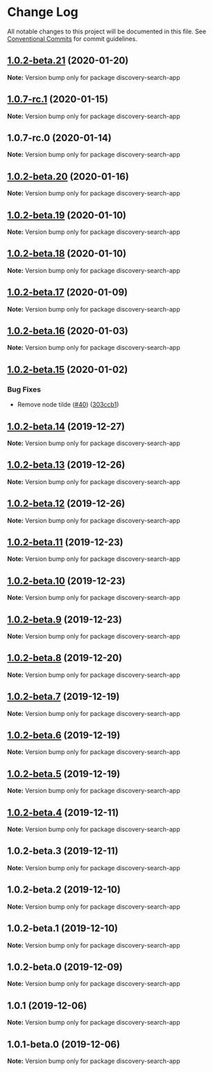 # Change Log

All notable changes to this project will be documented in this file.
See [Conventional Commits](https://conventionalcommits.org) for commit guidelines.

## [1.0.2-beta.21](https://github.com/watson-developer-cloud/discovery-components/compare/discovery-search-app@1.0.2-beta.20...discovery-search-app@1.0.2-beta.21) (2020-01-20)

**Note:** Version bump only for package discovery-search-app


## [1.0.7-rc.1](https://github.com/watson-developer-cloud/discovery-components/compare/discovery-search-app@1.0.7-rc.0...discovery-search-app@1.0.7-rc.1) (2020-01-15)

**Note:** Version bump only for package discovery-search-app




## 1.0.7-rc.0 (2020-01-14)

**Note:** Version bump only for package discovery-search-app




## [1.0.2-beta.20](https://github.com/watson-developer-cloud/discovery-components/compare/discovery-search-app@1.0.2-beta.19...discovery-search-app@1.0.2-beta.20) (2020-01-16)

**Note:** Version bump only for package discovery-search-app





## [1.0.2-beta.19](https://github.com/watson-developer-cloud/discovery-components/compare/discovery-search-app@1.0.2-beta.18...discovery-search-app@1.0.2-beta.19) (2020-01-10)

**Note:** Version bump only for package discovery-search-app





## [1.0.2-beta.18](https://github.com/watson-developer-cloud/discovery-components/compare/discovery-search-app@1.0.2-beta.17...discovery-search-app@1.0.2-beta.18) (2020-01-10)

**Note:** Version bump only for package discovery-search-app





## [1.0.2-beta.17](https://github.com/watson-developer-cloud/discovery-components/compare/discovery-search-app@1.0.2-beta.16...discovery-search-app@1.0.2-beta.17) (2020-01-09)

**Note:** Version bump only for package discovery-search-app





## [1.0.2-beta.16](https://github.com/watson-developer-cloud/discovery-components/compare/discovery-search-app@1.0.2-beta.15...discovery-search-app@1.0.2-beta.16) (2020-01-03)

**Note:** Version bump only for package discovery-search-app





## [1.0.2-beta.15](https://github.com/watson-developer-cloud/discovery-components/compare/discovery-search-app@1.0.2-beta.14...discovery-search-app@1.0.2-beta.15) (2020-01-02)


### Bug Fixes

* Remove node tilde ([#40](https://github.com/watson-developer-cloud/discovery-components/issues/40)) ([303ccb1](https://github.com/watson-developer-cloud/discovery-components/commit/303ccb1))





## [1.0.2-beta.14](https://github.com/watson-developer-cloud/discovery-components/compare/discovery-search-app@1.0.2-beta.13...discovery-search-app@1.0.2-beta.14) (2019-12-27)

**Note:** Version bump only for package discovery-search-app





## [1.0.2-beta.13](https://github.com/watson-developer-cloud/discovery-components/compare/discovery-search-app@1.0.2-beta.12...discovery-search-app@1.0.2-beta.13) (2019-12-26)

**Note:** Version bump only for package discovery-search-app





## [1.0.2-beta.12](https://github.com/watson-developer-cloud/discovery-components/compare/discovery-search-app@1.0.2-beta.11...discovery-search-app@1.0.2-beta.12) (2019-12-26)

**Note:** Version bump only for package discovery-search-app





## [1.0.2-beta.11](https://github.com/watson-developer-cloud/discovery-components/compare/discovery-search-app@1.0.2-beta.10...discovery-search-app@1.0.2-beta.11) (2019-12-23)

**Note:** Version bump only for package discovery-search-app





## [1.0.2-beta.10](https://github.com/watson-developer-cloud/discovery-components/compare/discovery-search-app@1.0.2-beta.5...discovery-search-app@1.0.2-beta.10) (2019-12-23)

**Note:** Version bump only for package discovery-search-app





## [1.0.2-beta.9](https://github.com/watson-developer-cloud/discovery-components/compare/discovery-search-app@1.0.2-beta.5...discovery-search-app@1.0.2-beta.9) (2019-12-23)

**Note:** Version bump only for package discovery-search-app





## [1.0.2-beta.8](https://github.com/watson-developer-cloud/discovery-components/compare/discovery-search-app@1.0.2-beta.5...discovery-search-app@1.0.2-beta.8) (2019-12-20)

**Note:** Version bump only for package discovery-search-app





## [1.0.2-beta.7](https://github.com/watson-developer-cloud/discovery-components/compare/discovery-search-app@1.0.2-beta.5...discovery-search-app@1.0.2-beta.7) (2019-12-19)

**Note:** Version bump only for package discovery-search-app





## [1.0.2-beta.6](https://github.com/watson-developer-cloud/discovery-components/compare/discovery-search-app@1.0.2-beta.5...discovery-search-app@1.0.2-beta.6) (2019-12-19)

**Note:** Version bump only for package discovery-search-app





## [1.0.2-beta.5](https://github.com/watson-developer-cloud/discovery-components/compare/discovery-search-app@1.0.2-beta.3...discovery-search-app@1.0.2-beta.5) (2019-12-19)

**Note:** Version bump only for package discovery-search-app





## [1.0.2-beta.4](https://github.com/watson-developer-cloud/discovery-components/compare/discovery-search-app@1.0.2-beta.3...discovery-search-app@1.0.2-beta.4) (2019-12-11)

**Note:** Version bump only for package discovery-search-app





## 1.0.2-beta.3 (2019-12-11)

**Note:** Version bump only for package discovery-search-app





## 1.0.2-beta.2 (2019-12-10)

**Note:** Version bump only for package discovery-search-app





## 1.0.2-beta.1 (2019-12-10)

**Note:** Version bump only for package discovery-search-app





## 1.0.2-beta.0 (2019-12-09)

**Note:** Version bump only for package discovery-search-app




## 1.0.1 (2019-12-06)

**Note:** Version bump only for package discovery-search-app





## 1.0.1-beta.0 (2019-12-06)

**Note:** Version bump only for package discovery-search-app
